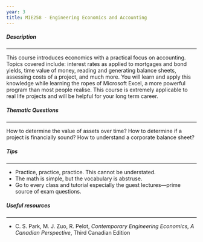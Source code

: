 ```yaml
---
year: 3
title: MIE258 - Engineering Economics and Accounting
---
```


##### Description

* * *


This course introduces economics with a practical focus on accounting. Topics covered include: interest rates as applied to mortgages and bond yields, time value of money, reading and generating balance sheets, assessing costs of a project, and much more. You will learn and apply this knowledge while learning the ropes of Microsoft Excel, a more powerful program than most people realise. This course is extremely applicable to real life projects and will be helpful for your long term career. 

##### Thematic Questions

* * *


How to determine the value of assets over time?
How to determine if a project is financially sound?
How to understand a corporate balance sheet?

##### Tips

* * *


  -   Practice, practice, practice. This cannot be understated.
  -   The math is simple, but the vocabulary is abstruse.
  -   Go to every class and tutorial especially the guest lectures—prime source of exam questions.

##### Useful resources

* * *


 - C. S. Park, M. J. Zuo, R. Pelot, <i>Contemporary Engineering Economics, A Canadian Perspective</i>, Third Canadian Edition
